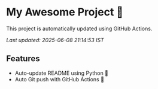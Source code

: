# My Awesome Project 🚀

This project is automatically updated using GitHub Actions.

_Last updated: 2025-06-08 21:14:53 IST_

## Features
- Auto-update README using Python 🐍
- Auto Git push with GitHub Actions 🤖
